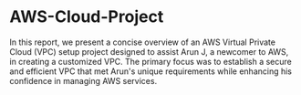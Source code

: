 # AWS-Cloud-Project
In this report, we present a concise overview of an AWS Virtual Private Cloud (VPC) setup project designed to assist Arun J, a newcomer to AWS, in creating a customized VPC. The primary focus was to establish a secure and efficient VPC that met Arun's unique requirements while enhancing his confidence in managing AWS services.
